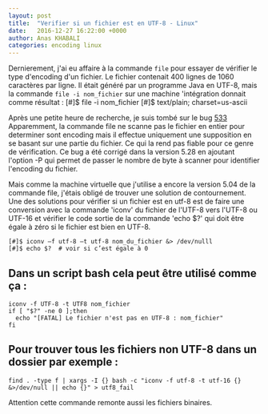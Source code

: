 ```yaml
---
layout: post
title:  "Verifier si un fichier est en UTF-8 - Linux"
date:   2016-12-27 16:22:00 +0000
author: Anas KHABALI
categories: encoding linux
---
```

Dernierement, j'ai eu affaire à la commande `file` pour essayer de vérifier le type d'encoding d'un fichier.
Le fichier contenait 400 lignes de 1060 caractères par ligne.
Il était généré par un programme Java en UTF-8, mais la commande `file -i nom_fichier` sur une machine 'intégration  donnait comme résultat :
[#]$ file -i nom_fichier 
[#]$ text/plain; charset=us-ascii 

Après une petite heure de recherche, je suis tombé sur le bug [533](https://bugs.gw.com/view.php?id=533)
Apparemment, la commande file ne scanne pas le fichier en entier pour determiner sont encoding mais il effectue uniquement une supposition en se basant sur une partie du fichier.
Ce qui la rend pas fiable pour ce genre de vérification.
Ce bug a été corrigé dans la version 5.28 en ajoutant l'option -P qui permet de passer le nombre de byte à scanner pour identifier l'encoding du fichier.

Mais comme la machine virtuelle que j'utilise a encore la version 5.04 de la commande file, j'étais obligé de trouver une solution de contournement.
Une des solutions pour vérifier si un fichier est en utf-8 est de faire une conversion avec la commande 'iconv' du fichier de l'UTF-8 vers l'UTF-8 ou UTF-16 et vérifier le code sortie de la commande 'echo $?' qui doit être égale à zéro si le fichier est bien en UTF-8.  
```
[#]$ iconv –f utf-8 –t utf-8 nom_du_fichier &> /dev/nulll
[#]$ echo $?  # voir si c’est égale à 0
```

## Dans un script bash cela peut être utilisé comme ça :
```
iconv -f UTF-8 -t UTF8 nom_fichier
if [ "$?" -ne 0 ];then
  echo "[FATAL] Le fichier n'est pas en UTF-8 : nom_fichier"
fi
```

## Pour trouver tous les fichiers non UTF-8 dans un dossier par exemple :

```
find . -type f | xargs -I {} bash -c "iconv -f utf-8 -t utf-16 {} &>/dev/null || echo {}" > utf8_fail
```

Attention cette commande remonte aussi les fichiers binaires.
